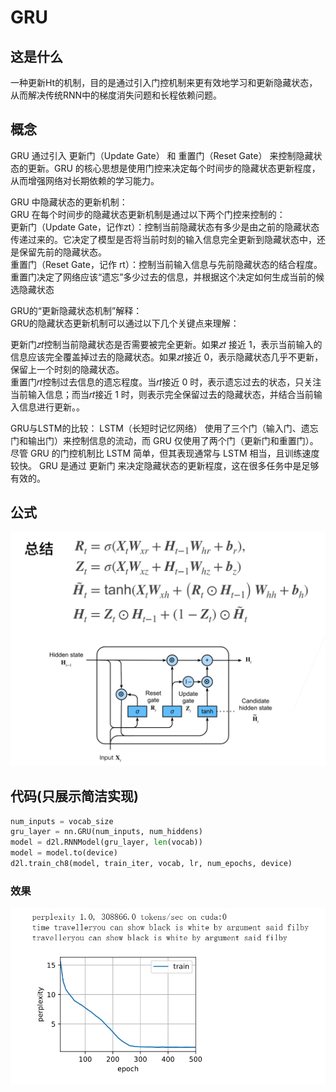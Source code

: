 # GRU
## 这是什么
一种更新Ht的机制，目的是通过引入门控机制来更有效地学习和更新隐藏状态，从而解决传统RNN中的梯度消失问题和长程依赖问题。
## 概念
GRU 通过引入 更新门（Update Gate） 和 重置门（Reset Gate） 来控制隐藏状态的更新。GRU 的核心思想是使用门控来决定每个时间步的隐藏状态更新程度，从而增强网络对长期依赖的学习能力。  

GRU 中隐藏状态的更新机制：  
GRU 在每个时间步的隐藏状态更新机制是通过以下两个门控来控制的：  
更新门（Update Gate，记作zt）：控制当前隐藏状态有多少是由之前的隐藏状态传递过来的。它决定了模型是否将当前时刻的输入信息完全更新到隐藏状态中，还是保留先前的隐藏状态。  
重置门（Reset Gate，记作 rt）：控制当前输入信息与先前隐藏状态的结合程度。重置门决定了网络应该“遗忘”多少过去的信息，并根据这个决定如何生成当前的候选隐藏状态  

GRU的“更新隐藏状态机制”解释：  
GRU的隐藏状态更新机制可以通过以下几个关键点来理解：  

更新门𝑧𝑡控制当前隐藏状态是否需要被完全更新。如果𝑧𝑡 接近 1，表示当前输入的信息应该完全覆盖掉过去的隐藏状态。如果𝑧𝑡接近 0，表示隐藏状态几乎不更新，保留上一个时刻的隐藏状态。  
重置门𝑟𝑡控制过去信息的遗忘程度。当𝑟𝑡接近 0 时，表示遗忘过去的状态，只关注当前输入信息；而当𝑟𝑡接近 1 时，则表示完全保留过去的隐藏状态，并结合当前输入信息进行更新。。  

GRU与LSTM的比较：
LSTM（长短时记忆网络） 使用了三个门（输入门、遗忘门和输出门）来控制信息的流动，而 GRU 仅使用了两个门（更新门和重置门）。尽管 GRU 的门控机制比 LSTM 简单，但其表现通常与 LSTM 相当，且训练速度较快。
GRU 是通过 更新门 来决定隐藏状态的更新程度，这在很多任务中是足够有效的。

## 公式
![alt text](image.png)


## 代码(只展示简洁实现)
```Python
num_inputs = vocab_size
gru_layer = nn.GRU(num_inputs, num_hiddens)
model = d2l.RNNModel(gru_layer, len(vocab))
model = model.to(device)
d2l.train_ch8(model, train_iter, vocab, lr, num_epochs, device)
```

### 效果
![alt text](image-1.png)